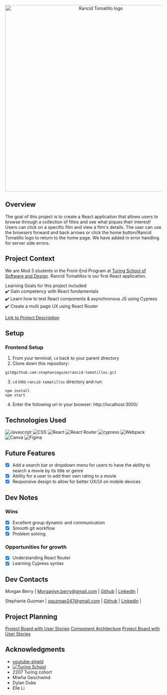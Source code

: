 <p align="center">
<img width='600' alt='Rancid Tomatillo logo' src='https://user-images.githubusercontent.com/102934145/197621931-ded88980-4f88-4bb1-84e4-be58c42da9ac.png'>
</p>

## Overview
The goal of this project is to create a React application that allows users to browse through a collection of films and see what piques their interest!  Users can click on a specific film and view a film's details.  The user can use the browsers forward and back arrows or click the home button/Rancid Tomatillo logo to return to the home page.  We have added in error handling for server side errors.

## Project Context
We are Mod 3 students in the Front-End Program at [Turing School of Software and Design](https://frontend.turing.edu/). Rancid Tomatillos is our first React application.

Learning Goals for this project included:      
✔️ Gain competency with React fundamentals      
✔️ Learn how to test React components & asynchronous JS using Cypress <br>
✔️ Create a multi page UX using React Router 

[Link to Project Description](https://frontend.turing.edu/projects/module-3/rancid-tomatillos-v3.html)

## Setup
### Frontend Setup

1. From your terminal, `cd` back to your parent directory
2. Clone down this repository:
  ```
  git@github.com:stephanieguzm/rancid-tomatillos.git
  ```
3. `cd` into `rancid-tomatillos` directory and run:
  ```
  npm install
  npm start
  ```
4. Enter the following url in your browser: http://localhost:3000/

## Technologies Used
![Javascript](https://img.shields.io/badge/JavaScript-323330?style=for-the-badge&logo=javascript&logoColor=F7DF1E) 
![CSS](https://img.shields.io/badge/CSS3-1572B6?style=for-the-badge&logo=css3&logoColor=white) 
![React](https://img.shields.io/badge/react-%2320232a.svg?style=for-the-badge&logo=react&logoColor=%2361DAFB) 
![React Router](https://img.shields.io/badge/React_Router-CA4245?style=for-the-badge&logo=react-router&logoColor=white) 
![cypress](https://img.shields.io/badge/-cypress-%23E5E5E5?style=for-the-badge&logo=cypress&logoColor=058a5e) 
![Webpack](https://img.shields.io/badge/webpack-%238DD6F9.svg?style=for-the-badge&logo=webpack&logoColor=black) 
![Canva](https://img.shields.io/badge/Canva-%2300C4CC.svg?style=for-the-badge&logo=Canva&logoColor=white) 
![Figma](https://img.shields.io/badge/figma-%23F24E1E.svg?style=for-the-badge&logo=figma&logoColor=white)

## Future Features
- [x] Add a search bar or dropdown menu for users to have the ability to search a movie by its title or genre
- [x] Ability for a user to add their own rating to a movie
- [x] Responsive design to allow for better UX/UI on mobile devices

## Dev Notes
### Wins
- [x] Excellent group dynamic and communication
- [x] Smooth git workflow
- [X] Problem solving

### Opportunities for growth
- [x] Understanding React Router
- [x] Learning Cypress syntax

## Dev Contacts
Morgan Berry |
Morganlyn.berry@gmail.com |
[Github](https://github.com/Mlberry0205) |
[LinkedIn](https://www.linkedin.com/in/morgan-lyn-berry/) |

Stephanie Guzman |
sguzman247@gmail.com |
[Github](https://github.com/stephanieguzm) |
[LinkedIn](https://www.linkedin.com/in/stephanie-guzman-sdsw/) |

## Project Planning 
[Project Board with User Stories](https://github.com/users/stephanieguzm/projects/2)
[Component Architecture](https://excalidraw.com/#json=gMohsSoc8PtHXaYrIagxB,sb-h9i_eIiau7aoGAmxyqg) 
[Project Board with User Stories](https://github.com/users/stephanieguzm/projects/2) 

## Acknowledgments 
- [youtube-shield](https://img.shields.io/badge/YouTube-%23FF0000.svg?style=for-the-badge&logo=YouTube&logoColor=white)
- [![Turing School](https://img.shields.io/badge/Turing_School-030303?style=for-the-badge)](https://turing.edu/)
- 2207 Turing cohort
- Miwha Geschwind
- Dylan Duke
- Elle Li






